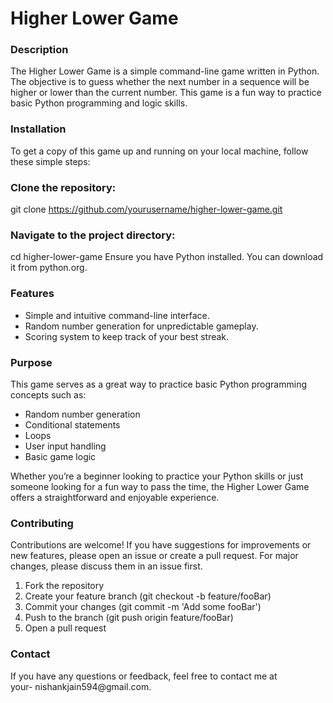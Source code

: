 # Higher Lower Game

<h3>Description</h3>
The Higher Lower Game is a simple command-line game written in Python. The objective is to guess whether the next number in a sequence will be higher or lower than the current number. This game is a fun way to practice basic Python programming and logic skills.

<h3>Installation</h3>
To get a copy of this game up and running on your local machine, follow these simple steps:

<h3>Clone the repository:</h3>

git clone https://github.com/yourusername/higher-lower-game.git

<h3>Navigate to the project directory:</h3>

cd higher-lower-game
Ensure you have Python installed. You can download it from python.org.

<h3>Features</h3>
<ul>
<li>Simple and intuitive command-line interface.</li>

<li>Random number generation for unpredictable gameplay.</li>

<li>Scoring system to keep track of your best streak.</li>
</ul>

<h3>Purpose</h3>
This game serves as a great way to practice basic Python programming concepts such as:
<ul>
<li>Random number generation</li>

<li>Conditional statements</li>

<li>Loops</li>

<li>User input handling</li>

<li>Basic game logic</li>
</ul>
Whether you’re a beginner looking to practice your Python skills or just someone looking for a fun way to pass the time, the Higher Lower Game offers a straightforward and enjoyable experience.

<h3>Contributing</h3>
Contributions are welcome! If you have suggestions for improvements or new features, please open an issue or create a pull request. For major changes, please discuss them in an issue first.
<ol>
<li>Fork the repository</li>

<li>Create your feature branch (git checkout -b feature/fooBar)</li>

<li>Commit your changes (git commit -m 'Add some fooBar')</li>

<li>Push to the branch (git push origin feature/fooBar)</li>

<li>Open a pull request</li>
</ol>

<h3>Contact</h3>
If you have any questions or feedback, feel free to contact me at <br> your- nishankjain594@gmail.com.
